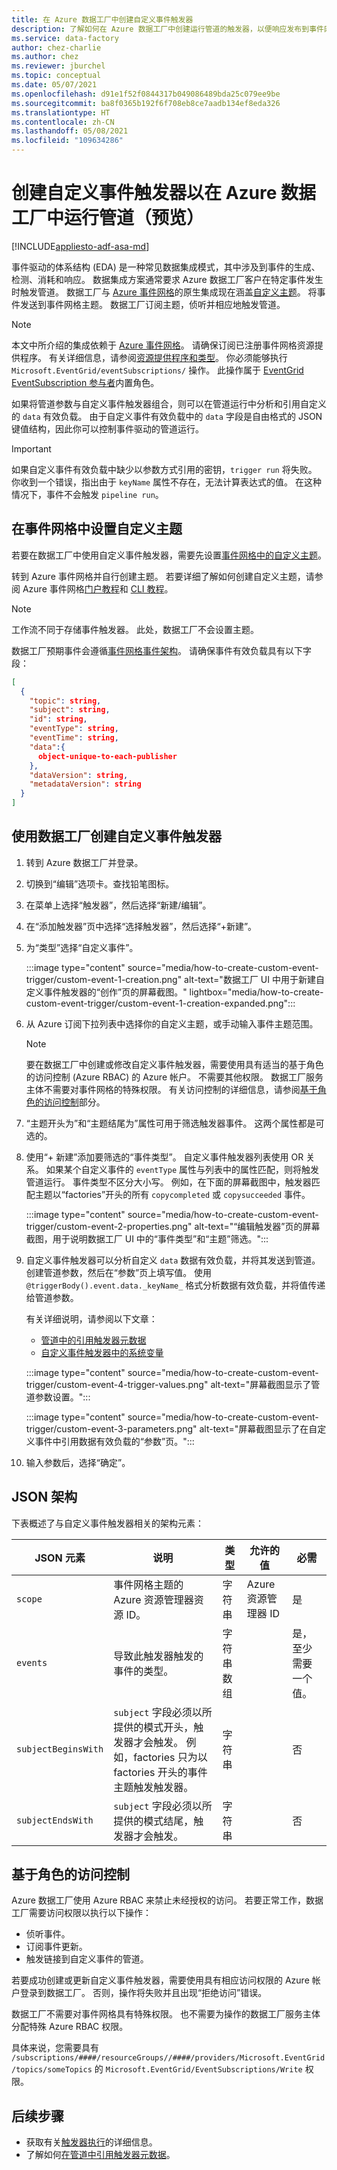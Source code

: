 ```yaml
---
title: 在 Azure 数据工厂中创建自定义事件触发器
description: 了解如何在 Azure 数据工厂中创建运行管道的触发器，以便响应发布到事件网格的自定义事件。
ms.service: data-factory
author: chez-charlie
ms.author: chez
ms.reviewer: jburchel
ms.topic: conceptual
ms.date: 05/07/2021
ms.openlocfilehash: d91e1f52f0844317b049086489bda25c079ee9be
ms.sourcegitcommit: ba8f0365b192f6f708eb8ce7aadb134ef8eda326
ms.translationtype: HT
ms.contentlocale: zh-CN
ms.lasthandoff: 05/08/2021
ms.locfileid: "109634286"
---
```

# <a name="create-a-custom-event-trigger-to-run-a-pipeline-in-azure-data-factory-preview"></a>创建自定义事件触发器以在 Azure 数据工厂中运行管道（预览）

[!INCLUDE[appliesto-adf-asa-md](includes/appliesto-adf-asa-md.md)]

事件驱动的体系结构 (EDA) 是一种常见数据集成模式，其中涉及到事件的生成、检测、消耗和响应。 数据集成方案通常要求 Azure 数据工厂客户在特定事件发生时触发管道。 数据工厂与 [Azure 事件网格](https://azure.microsoft.com/services/event-grid/)的原生集成现在涵盖[自定义主题](../event-grid/custom-topics.md)。 将事件发送到事件网格主题。 数据工厂订阅主题，侦听并相应地触发管道。

> [!NOTE]
> 本文中所介绍的集成依赖于 [Azure 事件网格](https://azure.microsoft.com/services/event-grid/)。 请确保订阅已注册事件网格资源提供程序。 有关详细信息，请参阅[资源提供程序和类型](../azure-resource-manager/management/resource-providers-and-types.md#azure-portal)。 你必须能够执行 `Microsoft.EventGrid/eventSubscriptions/` 操作。 此操作属于 [EventGrid EventSubscription 参与者](../role-based-access-control/built-in-roles.md#eventgrid-eventsubscription-contributor)内置角色。

如果将管道参数与自定义事件触发器组合，则可以在管道运行中分析和引用自定义的 `data` 有效负载。 由于自定义事件有效负载中的 `data` 字段是自由格式的 JSON 键值结构，因此你可以控制事件驱动的管道运行。

> [!IMPORTANT]
> 如果自定义事件有效负载中缺少以参数方式引用的密钥，`trigger run` 将失败。 你收到一个错误，指出由于 `keyName` 属性不存在，无法计算表达式的值。 在这种情况下，事件不会触发 `pipeline run`。

## <a name="set-up-a-custom-topic-in-event-grid"></a>在事件网格中设置自定义主题

若要在数据工厂中使用自定义事件触发器，需要先设置[事件网格中的自定义主题](../event-grid/custom-topics.md)。

转到 Azure 事件网格并自行创建主题。 若要详细了解如何创建自定义主题，请参阅 Azure 事件网格[门户教程](../event-grid/custom-topics.md#azure-portal-tutorials)和 [CLI 教程](../event-grid/custom-topics.md#azure-cli-tutorials)。

> [!NOTE]
> 工作流不同于存储事件触发器。 此处，数据工厂不会设置主题。

数据工厂预期事件会遵循[事件网格事件架构](../event-grid/event-schema.md)。 请确保事件有效负载具有以下字段：

```json
[
  {
    "topic": string,
    "subject": string,
    "id": string,
    "eventType": string,
    "eventTime": string,
    "data":{
      object-unique-to-each-publisher
    },
    "dataVersion": string,
    "metadataVersion": string
  }
]
```

## <a name="use-data-factory-to-create-a-custom-event-trigger"></a>使用数据工厂创建自定义事件触发器

1. 转到 Azure 数据工厂并登录。

1. 切换到“编辑”选项卡。查找铅笔图标。

1. 在菜单上选择“触发器”，然后选择“新建/编辑”。 

1. 在“添加触发器”页中选择“选择触发器”，然后选择“+新建”。  

1. 为“类型”选择“自定义事件”。 

   :::image type="content" source="media/how-to-create-custom-event-trigger/custom-event-1-creation.png" alt-text="数据工厂 UI 中用于新建自定义事件触发器的“创作”页的屏幕截图。" lightbox="media/how-to-create-custom-event-trigger/custom-event-1-creation-expanded.png":::

1. 从 Azure 订阅下拉列表中选择你的自定义主题，或手动输入事件主题范围。

   > [!NOTE]
   > 要在数据工厂中创建或修改自定义事件触发器，需要使用具有适当的基于角色的访问控制 (Azure RBAC) 的 Azure 帐户。 不需要其他权限。 数据工厂服务主体不需要对事件网格的特殊权限。 有关访问控制的详细信息，请参阅[基于角色的访问控制](#role-based-access-control)部分。

1. “主题开头为”和“主题结尾为”属性可用于筛选触发器事件。 这两个属性都是可选的。

1. 使用“+ 新建”添加要筛选的“事件类型”。 自定义事件触发器列表使用 OR 关系。 如果某个自定义事件的 `eventType` 属性与列表中的属性匹配，则将触发管道运行。 事件类型不区分大小写。 例如，在下面的屏幕截图中，触发器匹配主题以“factories”开头的所有 `copycompleted` 或 `copysucceeded` 事件。

   :::image type="content" source="media/how-to-create-custom-event-trigger/custom-event-2-properties.png" alt-text="“编辑触发器”页的屏幕截图，用于说明数据工厂 UI 中的“事件类型”和“主题”筛选。":::

1. 自定义事件触发器可以分析自定义 `data` 数据有效负载，并将其发送到管道。 创建管道参数，然后在“参数”页上填写值。 使用 `@triggerBody().event.data._keyName_` 格式分析数据有效负载，并将值传递给管道参数。
 
   有关详细说明，请参阅以下文章：
   - [管道中的引用触发器元数据](how-to-use-trigger-parameterization.md)
   - [自定义事件触发器中的系统变量](control-flow-system-variables.md#custom-event-trigger-scope)

   :::image type="content" source="media/how-to-create-custom-event-trigger/custom-event-4-trigger-values.png" alt-text="屏幕截图显示了管道参数设置。":::

   :::image type="content" source="media/how-to-create-custom-event-trigger/custom-event-3-parameters.png" alt-text="屏幕截图显示了在自定义事件中引用数据有效负载的“参数”页。":::

1. 输入参数后，选择“确定”。

## <a name="json-schema"></a>JSON 架构

下表概述了与自定义事件触发器相关的架构元素：

| JSON 元素 | 说明 | 类型 | 允许的值 | 必需 |
|---|----------------------------|---|---|---|
| `scope` | 事件网格主题的 Azure 资源管理器资源 ID。 | 字符串 | Azure 资源管理器 ID | 是 |
| `events` | 导致此触发器触发的事件的类型。 | 字符串数组    |  | 是，至少需要一个值。 |
| `subjectBeginsWith` | `subject` 字段必须以所提供的模式开头，触发器才会触发。 例如，factories 只为以 factories 开头的事件主题触发触发器。  | 字符串   | | 否 |
| `subjectEndsWith` | `subject` 字段必须以所提供的模式结尾，触发器才会触发。 | 字符串   | | 否 |

## <a name="role-based-access-control"></a>基于角色的访问控制

Azure 数据工厂使用 Azure RBAC 来禁止未经授权的访问。 若要正常工作，数据工厂需要访问权限以执行以下操作：
- 侦听事件。
- 订阅事件更新。
- 触发链接到自定义事件的管道。

若要成功创建或更新自定义事件触发器，需要使用具有相应访问权限的 Azure 帐户登录到数据工厂。 否则，操作将失败并且出现“拒绝访问”错误。

数据工厂不需要对事件网格具有特殊权限。 也不需要为操作的数据工厂服务主体分配特殊 Azure RBAC 权限。

具体来说，您需要具有 `/subscriptions/####/resourceGroups//####/providers/Microsoft.EventGrid/topics/someTopics` 的 `Microsoft.EventGrid/EventSubscriptions/Write` 权限。

## <a name="next-steps"></a>后续步骤

* 获取有关[触发器执行](concepts-pipeline-execution-triggers.md#trigger-execution)的详细信息。
* 了解如何[在管道中引用触发器元数据](how-to-use-trigger-parameterization.md)。
